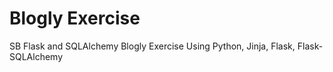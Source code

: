 # Blogly Exercise
SB Flask and SQLAlchemy Blogly Exercise
Using Python, Jinja, Flask, Flask-SQLAlchemy
